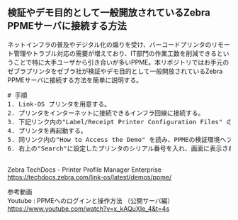 ## 検証やデモ目的として一般開放されているZebra PPMEサーバに接続する方法  
  
ネットインフラの普及やデジタル化の煽りを受け、バーコードプリンタのリモート管理やトラブル対応の需要が増えており、IT部門の作業工数を削減できるということで特に大手ユーザから引き合いが多いPPME。本リポジトリではお手元のゼブラプリンタをゼブラ社が検証やデモ目的として一般開放されているZebra PPMEサーバに接続する方法を簡単に説明する。  

<pre>
# 手順
1. Link-OS プリンタを用意する。
2. プリンタをインターネットに接続できるインフラ回線に接続する。
3. 下記リンク内の"Label/Receipt Printer Configuration Files" の設定ファイルを用いて、プリンタに対してPPMEの設定をする。
4. プリンタを再起動する。
5. 同リンク内の"How to Access the Demo" を読み、PPMEの検証環境へブラウザからアクセスする。
6. 右上の"Search"に設定したプリンタのシリアル番号を入れ、画面に表示されるか確認する。

</pre>
  
Zebra TechDocs - Printer Profile Manager Enterprise  
https://techdocs.zebra.com/link-os/latest/demos/ppme/   
  
    
    
参考動画  
Youtube : PPMEへのログインと操作方法 （公開サーバ編）  
https://www.youtube.com/watch?v=x_kAQuXIe_4&t=4s  
   

